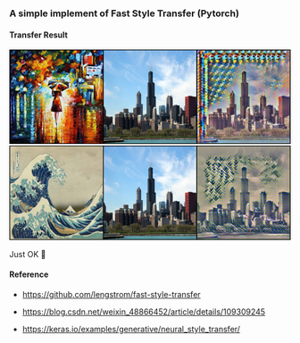 ### A simple implement of Fast Style Transfer (Pytorch)

#### Transfer Result

<img src="pred_rain_princess.png" style="zoom:70%;" />
<img src="pred_wave.png" style="zoom:70%;" />

Just OK 🤔

#### Reference

- https://github.com/lengstrom/fast-style-transfer

- https://blog.csdn.net/weixin_48866452/article/details/109309245

- https://keras.io/examples/generative/neural_style_transfer/

